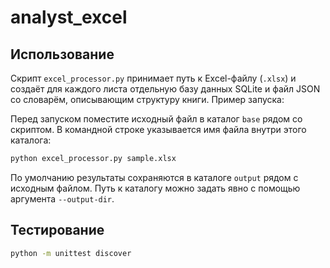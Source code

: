 # analyst_excel

## Использование

Скрипт `excel_processor.py` принимает путь к Excel-файлу (`.xlsx`) и создаёт для
каждого листа отдельную базу данных SQLite и файл JSON со словарём, описывающим
структуру книги. Пример запуска:

Перед запуском поместите исходный файл в каталог `base` рядом со скриптом.
В командной строке указывается имя файла внутри этого каталога:

```bash
python excel_processor.py sample.xlsx
```

По умолчанию результаты сохраняются в каталоге `output` рядом с исходным
файлом. Путь к каталогу можно задать явно с помощью аргумента `--output-dir`.

## Тестирование

```bash
python -m unittest discover
```